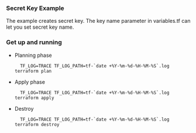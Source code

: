 ### Secret Key Example

The example creates secret key. The key name parameter in variables.tf can let you set secret key name.

### Get up and running

* Planning phase

		TF_LOG=TRACE TF_LOG_PATH=tf-`date +%Y-%m-%d-%H-%M-%S`.log terraform plan

* Apply phase

		TF_LOG=TRACE TF_LOG_PATH=tf-`date +%Y-%m-%d-%H-%M-%S`.log terraform apply

* Destroy

		TF_LOG=TRACE TF_LOG_PATH=tf-`date +%Y-%m-%d-%H-%M-%S`.log terraform destroy